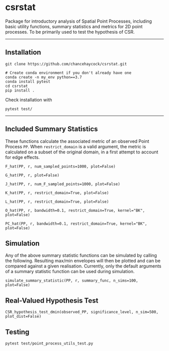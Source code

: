 # csrstat
Package for introductory analysis of Spatial Point Processes, including basic utility functions, summary statistics and metrics for 2D point processes. To be primarily used to test the hypothesis of CSR.

---

## Installation
```
git clone https://github.com/chancehaycock/csrstat.git

# Create conda environment if you don't already have one
conda create -n my_env python==3.7
conda install pytest
cd csrstat
pip install .
```
Check installation with
```
pytest test/
```

---

## Included Summary Statistics
These functions calculate the associated metric of an observed Point Process `PP`. When `restrict_domain` is a valid argument, the metric is calculated on a subset of the original domain, in a first attempt to account for edge effects.

`F_hat(PP, r, num_sampled_points=1000, plot=False)`

`G_hat(PP, r, plot=False)`

`J_hat(PP, r, num_F_sampled_points=1000, plot=False)`

`K_hat(PP, r, restrict_domain=True, plot=False)`

`L_hat(PP, r, restrict_domain=True, plot=False)`

`O_hat(PP, r, bandwidth=0.1, restrict_domain=True, kernel="BK", plot=False)`

`PC_hat(PP, r, bandwidth=0.1, restrict_domain=True, kernel="BK", plot=False)`

## Simulation
Any of the above summary statistic functions can be simulated by calling the following. Resulting max/min envelopes will then be plotted and can be compared against a given realisation. Currently, only the default arguments of a summary statistic function can be used during simulation.

`simulate_summary_statistic(PP, r, summary_func, n_sims=100, plot=False)`

## Real-Valued Hypothesis Test
`CSR_hypothesis_test_dmin(observed_PP, significance_level, n_sim=500, plot_dist=False)`

## Testing
`pytest test/point_process_utils_test.py`
